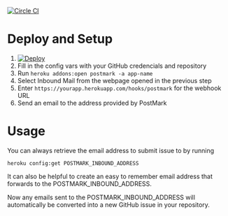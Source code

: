 [![Circle CI](https://circleci.com/gh/sibson/ghinbox.svg?style=svg)](https://circleci.com/gh/sibson/ghinbox)

# Deploy and Setup

  1. [![Deploy](https://www.herokucdn.com/deploy/button.png)](https://heroku.com/deploy)
  1. Fill in the config vars with your GitHub credencials and repository
  1. Run ```heroku addons:open postmark -a app-name```
  1. Select Inbound Mail from the webpage opened in the previous step
  1. Enter ```https://yourapp.herokuapp.com/hooks/postmark``` for the webhook URL
  1. Send an email to the address provided by PostMark

# Usage
You can always retrieve the email address to submit issue to by running

    heroku config:get POSTMARK_INBOUND_ADDRESS

It can also be helpful to create an easy to remember email address that forwards to the POSTMARK_INBOUND_ADDRESS.

Now any emails sent to the POSTMARK_INBOUND_ADDRESS will automatically be converted into a new GitHub issue in your repository.
